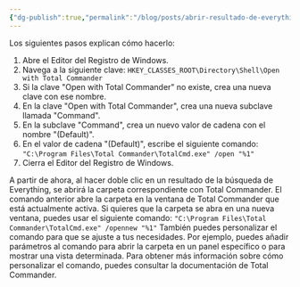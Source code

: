 ```yaml
---
{"dg-publish":true,"permalink":"/blog/posts/abrir-resultado-de-everything-con-total-commander/"}
---
```


Los siguientes pasos explican cómo hacerlo:
1. Abre el Editor del Registro de Windows.
2. Navega a la siguiente clave:
`HKEY_CLASSES_ROOT\Directory\Shell\Open with Total Commander`
3. Si la clave "Open with Total Commander" no existe, crea una nueva clave con ese nombre.
4. En la clave "Open with Total Commander", crea una nueva subclave llamada "Command".
5. En la subclave "Command", crea un nuevo valor de cadena con el nombre "\(Default\)".
6. En el valor de cadena "\(Default\)", escribe el siguiente comando:
`"C:\Program Files\Total Commander\TotalCmd.exe" /open "%1"`
7. Cierra el Editor del Registro de Windows.

A partir de ahora, al hacer doble clic en un resultado de la búsqueda de Everything, se abrirá la carpeta correspondiente con Total Commander.
El comando anterior abre la carpeta en la ventana de Total Commander que está actualmente activa. Si quieres que la carpeta se abra en una nueva ventana, puedes usar el siguiente comando:
`"C:\Program Files\Total Commander\TotalCmd.exe" /opennew "%1"`
También puedes personalizar el comando para que se ajuste a tus necesidades. Por ejemplo, puedes añadir parámetros al comando para abrir la carpeta en un panel específico o para mostrar una vista determinada.
Para obtener más información sobre cómo personalizar el comando, puedes consultar la documentación de Total Commander.
